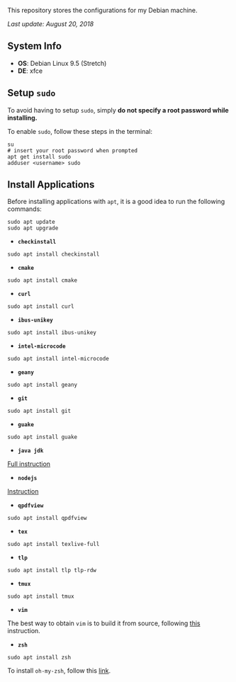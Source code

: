 This repository stores the configurations for my Debian machine.


*Last update: August 20, 2018*


## System Info

* **OS**: Debian Linux 9.5 (Stretch)
* **DE**: xfce


## Setup `sudo`

To avoid having to setup `sudo`, simply **do not specify a root password while installing.**

To enable `sudo`, follow these steps in the terminal:

```
su
# insert your root password when prompted
apt get install sudo
adduser <username> sudo
```


## Install Applications

Before installing applications with `apt`, it is a good idea to run the
following commands:

```
sudo apt update
sudo apt upgrade
```

* **`checkinstall`**

```
sudo apt install checkinstall
```

* **`cmake`**

```
sudo apt install cmake
```

* **`curl`**

```
sudo apt install curl
```


* **`ibus-unikey`**

```
sudo apt install ibus-unikey
```


* **`intel-microcode`**

```
sudo apt install intel-microcode
```


* **`geany`**

```
sudo apt install geany
```


* **`git`**

```
sudo apt install git
```


* **`guake`**

```
sudo apt install guake
```

* **`java jdk`**

[Full instruction](https://wiki.debian.org/JavaPackage)


* **`nodejs`**

[Instruction](https://nodejs.org/en/download/package-manager/#debian-and-ubuntu-based-linux-distributions)


* **`qpdfview`**

```
sudo apt install qpdfview
```


* **`tex`**

```
sudo apt install texlive-full
```


* **`tlp`**

```
sudo apt install tlp tlp-rdw
```


* **`tmux`**

```
sudo apt install tmux
```


* **`vim`**

The best way to obtain `vim` is to build it from source, following
[this](https://github.com/Valloric/YouCompleteMe/wiki/Building-Vim-from-source)
instruction.


* **`zsh`**

```
sudo apt install zsh
```

To install `oh-my-zsh`, follow this [link](https://github.com/robbyrussell/oh-my-zsh).
